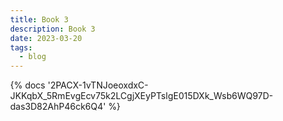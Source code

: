 ```yaml
---
title: Book 3
description: Book 3
date: 2023-03-20
tags:
  - blog
---
```

<body style="margin:0">
{% docs '2PACX-1vTNJoeoxdxC-JKKqbX_5RmEvgEcv75k2LCgjXEyPTslgE015DXk_Wsb6WQ97D-das3D82AhP46ck6Q4' %}